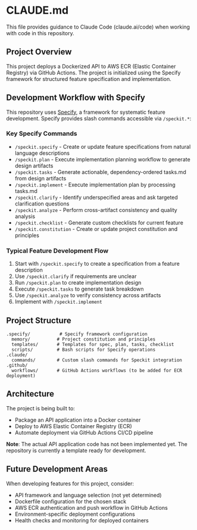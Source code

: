 # CLAUDE.md

This file provides guidance to Claude Code (claude.ai/code) when working with code in this repository.

## Project Overview

This project deploys a Dockerized API to AWS ECR (Elastic Container Registry) via GitHub Actions. The project is initialized using the Specify framework for structured feature specification and implementation.

## Development Workflow with Specify

This repository uses [Specify](https://github.com/specifyapp/specify), a framework for systematic feature development. Specify provides slash commands accessible via `/speckit.*`:

### Key Specify Commands

- `/speckit.specify` - Create or update feature specifications from natural language descriptions
- `/speckit.plan` - Execute implementation planning workflow to generate design artifacts
- `/speckit.tasks` - Generate actionable, dependency-ordered tasks.md from design artifacts
- `/speckit.implement` - Execute implementation plan by processing tasks.md
- `/speckit.clarify` - Identify underspecified areas and ask targeted clarification questions
- `/speckit.analyze` - Perform cross-artifact consistency and quality analysis
- `/speckit.checklist` - Generate custom checklists for current feature
- `/speckit.constitution` - Create or update project constitution and principles

### Typical Feature Development Flow

1. Start with `/speckit.specify` to create a specification from a feature description
2. Use `/speckit.clarify` if requirements are unclear
3. Run `/speckit.plan` to create implementation design
4. Execute `/speckit.tasks` to generate task breakdown
5. Use `/speckit.analyze` to verify consistency across artifacts
6. Implement with `/speckit.implement`

## Project Structure

```
.specify/           # Specify framework configuration
  memory/          # Project constitution and principles
  templates/       # Templates for spec, plan, tasks, checklist
  scripts/         # Bash scripts for Specify operations
.claude/
  commands/        # Custom slash commands for Speckit integration
.github/
  workflows/       # GitHub Actions workflows (to be added for ECR deployment)
```

## Architecture

The project is being built to:
- Package an API application into a Docker container
- Deploy to AWS Elastic Container Registry (ECR)
- Automate deployment via GitHub Actions CI/CD pipeline

**Note**: The actual API application code has not been implemented yet. The repository is currently a template ready for development.

## Future Development Areas

When developing features for this project, consider:
- API framework and language selection (not yet determined)
- Dockerfile configuration for the chosen stack
- AWS ECR authentication and push workflow in GitHub Actions
- Environment-specific deployment configurations
- Health checks and monitoring for deployed containers
